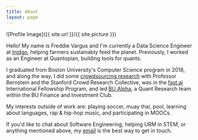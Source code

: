 ```yaml
---
title: About
layout: page
---
```

![Profile Image]({{ site.url }}/{{ site.picture }})

<p>
Hello! My name is Freddie Vargus and I'm currently a Data Science Engineer at <a href="https://www.indigoag.com/">Inidgo</a>, helping farmers sustainably feed the planet. Previously, I worked as an Engineer at <a ref="https://www.quantopian.com/">Quantopian</a>, building tools for quants.
</p>

<p>
I graduated from Boston University's Computer Science program in 2018, and along the way, I did some <a href="http://hci.stanford.edu/publications/2017/crowdguilds/guilds.pdf">crowdsourcing research</a> with Professor Bernstein and the Stanford Crowd Research Collective, was in the  <a href="http://course.fast.ai/">fast.ai</a> International Fellowship Program, and led <a href="https://github.com/bualpha">BU Alpha</a>, a Quant Research team within the BU Finance and Investment Club.
</p>

<p>
My interests outside of work are: playing soccer, muay thai, pool, learning about languages, rap & hip-hop music, and participating in MOOCs.
</p>

<p>
If you'd like to chat about Software Engineering, helping URM in STEM, or anything mentioned above, my <a href="mailto:fjv41995@gmail.com">email</a> is the best way to get in touch.
</p>

